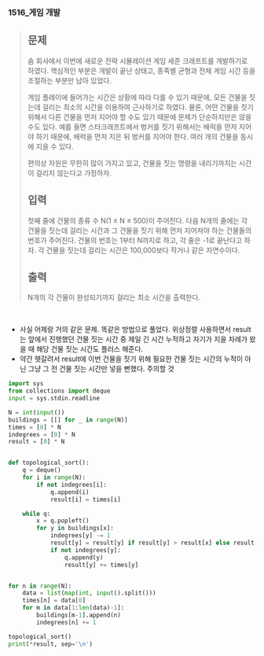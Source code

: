 ### 1516_게임 개발

> ## 문제
>
> 숌 회사에서 이번에 새로운 전략 시뮬레이션 게임 세준 크래프트를 개발하기로 하였다. 핵심적인 부분은 개발이 끝난 상태고, 종족별 균형과 전체 게임 시간 등을 조절하는 부분만 남아 있었다.
>
> 게임 플레이에 들어가는 시간은 상황에 따라 다를 수 있기 때문에, 모든 건물을 짓는데 걸리는 최소의 시간을 이용하여 근사하기로 하였다. 물론, 어떤 건물을 짓기 위해서 다른 건물을 먼저 지어야 할 수도 있기 때문에 문제가 단순하지만은 않을 수도 있다. 예를 들면 스타크래프트에서 벙커를 짓기 위해서는 배럭을 먼저 지어야 하기 때문에, 배럭을 먼저 지은 뒤 벙커를 지어야 한다. 여러 개의 건물을 동시에 지을 수 있다.
>
> 편의상 자원은 무한히 많이 가지고 있고, 건물을 짓는 명령을 내리기까지는 시간이 걸리지 않는다고 가정하자.
>
> ## 입력
>
> 첫째 줄에 건물의 종류 수 N(1 ≤ N ≤ 500)이 주어진다. 다음 N개의 줄에는 각 건물을 짓는데 걸리는 시간과 그 건물을 짓기 위해 먼저 지어져야 하는 건물들의 번호가 주어진다. 건물의 번호는 1부터 N까지로 하고, 각 줄은 -1로 끝난다고 하자. 각 건물을 짓는데 걸리는 시간은 100,000보다 작거나 같은 자연수이다.
>
> ## 출력
>
> N개의 각 건물이 완성되기까지 걸리는 최소 시간을 출력한다.

<br>

- 사실 어제랑 거의 같은 문제. 똑같은 방법으로 풀었다. 위상정렬 사용하면서 result는 앞에서 진행했던 건물 짓는 시간 중 제일 긴 시간 누적하고 자기가 지을 차례가 왔을 때 해당 건물 짓는 시간도 플러스 해준다.
- 약간 헷갈려서 result에 이번 건물을 짓기 위해 필요한 건물 짓는 시간의 누적이 아닌 그냥 그 전 건물 짓는 시간만 넣을 뻔했다. 주의할 것

```python
import sys
from collections import deque
input = sys.stdin.readline

N = int(input())
buildings = [[] for _ in range(N)]
times = [0] * N
indegrees = [0] * N
result = [0] * N


def topological_sort():
    q = deque()
    for i in range(N):
        if not indegrees[i]:
            q.append(i)
            result[i] = times[i]

    while q:
        x = q.popleft()
        for y in buildings[x]:
            indegrees[y] -= 1
            result[y] = result[y] if result[y] > result[x] else result[x]
            if not indegrees[y]:
                q.append(y)
                result[y] += times[y]


for n in range(N):
    data = list(map(int, input().split()))
    times[n] = data[0]
    for m in data[1:len(data)-1]:
        buildings[m-1].append(n)
        indegrees[n] += 1

topological_sort()
print(*result, sep='\n')
```

